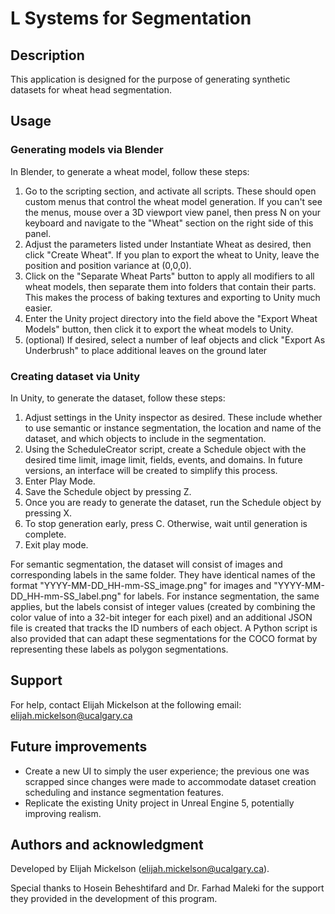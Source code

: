 # L Systems for Segmentation

## Description
This application is designed for the purpose of generating synthetic datasets for wheat head segmentation.

## Usage
### Generating models via Blender
In Blender, to generate a wheat model, follow these steps:
1. Go to the scripting section, and activate all scripts. These should open custom menus that control the wheat model generation. If you can't see the menus, mouse over a 3D viewport view panel, then press N on your keyboard and navigate to the "Wheat" section on the right side of this panel.
2. Adjust the parameters listed under Instantiate Wheat as desired, then click "Create Wheat". If you plan to export the wheat to Unity, leave the position and position variance at (0,0,0).
3. Click on the "Separate Wheat Parts" button to apply all modifiers to all wheat models, then separate them into folders that contain their parts. This makes the process of baking textures and exporting to Unity much easier.
4. Enter the Unity project directory into the field above the "Export Wheat Models" button, then click it to export the wheat models to Unity.
5. (optional) If desired, select a number of leaf objects and click "Export As Underbrush" to place additional leaves on the ground later

### Creating dataset via Unity
In Unity, to generate the dataset, follow these steps:
1. Adjust settings in the Unity inspector as desired. These include whether to use semantic or instance segmentation, the location and name of the dataset, and which objects to include in the segmentation.
2. Using the ScheduleCreator script, create a Schedule object with the desired time limit, image limit, fields, events, and domains. In future versions, an interface will be created to simplify this process.
3. Enter Play Mode.
5. Save the Schedule object by pressing Z.
5. Once you are ready to generate the dataset, run the Schedule object by pressing X.
6. To stop generation early, press C. Otherwise, wait until generation is complete.
7. Exit play mode.

For semantic segmentation, the dataset will consist of images and corresponding labels in the same folder. They have identical names of the format "YYYY-MM-DD_HH-mm-SS_image.png" for images and "YYYY-MM-DD_HH-mm-SS_label.png" for labels.
For instance segmentation, the same applies, but the labels consist of integer values (created by combining the color value of into a 32-bit integer for each pixel) and an additional JSON file is created that tracks the ID numbers of each object. A Python script is also provided that can adapt these segmentations for the COCO format by representing these labels as polygon segmentations. 

## Support
For help, contact Elijah Mickelson at the following email:
elijah.mickelson@ucalgary.ca

## Future improvements
* Create a new UI to simply the user experience; the previous one was scrapped since changes were made to accommodate dataset creation scheduling and instance segmentation features.
* Replicate the existing Unity project in Unreal Engine 5, potentially improving realism.

## Authors and acknowledgment
Developed by Elijah Mickelson (elijah.mickelson@ucalgary.ca).

Special thanks to Hosein Beheshtifard and Dr. Farhad Maleki for the support they provided in the development of this program.